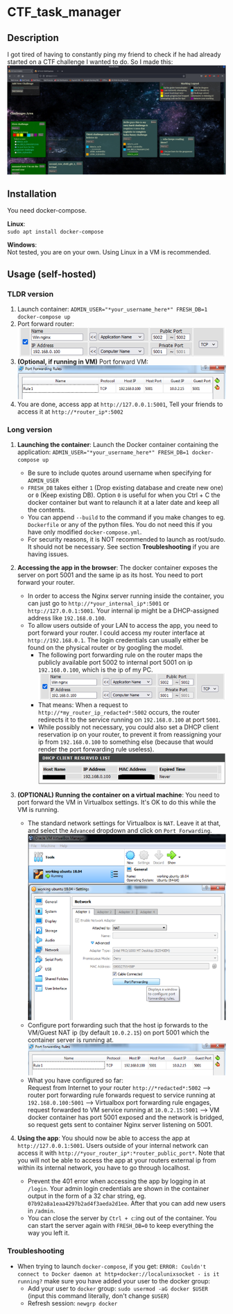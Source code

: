 # CTF_task_manager
## Description
I got tired of having to constantly ping my friend to check if he had already started on a CTF challenge I wanted to do. So I made this:
![](https://github.com/Jonnen98cool/CTF_task_manager/blob/main/readme_helper/app_snapshot.png)

## Installation
You need docker-compose.

**Linux**:  
`sudo apt install docker-compose`

**Windows**:  
Not tested, you are on your own. Using Linux in a VM is recommended.

## Usage (self-hosted)
### TLDR version
1. Launch container: `ADMIN_USER="*your_username_here*" FRESH_DB=1 docker-compose up`
2. Port forward router: ![](https://github.com/Jonnen98cool/CTF_task_manager/blob/main/readme_helper/router_port_forwarding_rule.png)
3. **(Optional, if running in VM)** Port forward VM: ![](https://github.com/Jonnen98cool/CTF_task_manager/blob/main/readme_helper/virtualbox_port_forwarding_rule.png)
4. You are done, access app at `http://127.0.0.1:5001`, Tell your friends to access it at `http://*router_ip*:5002`

### Long version
1. **Launching the container**: Launch the Docker container containing the application: `ADMIN_USER="*your_username_here*" FRESH_DB=1 docker-compose up`
    - Be sure to include quotes around username when specifying for `ADMIN_USER`
    - `FRESH_DB` takes either `1` (Drop existing database and create new one) or `0` (Keep existing DB). Option `0` is useful for when you Ctrl + C the docker container but want to relaunch it at a later date and keep all the contents.
    - You can append `--build` to the command if you make changes to eg. `Dockerfile` or any of the python files. You do not need this if you have only modified `docker-compose.yml`.
    - For security reasons, it is NOT recommended to launch as root/sudo. It should not be necessary. See section **Troubleshooting** if you are having issues.

2. **Accessing the app in the browser**: The docker container exposes the server on port 5001 and the same ip as its host. You need to port forward your router.
    - In order to access the Nginx server running inside the container, you can just go to `http://*your_internal_ip*:5001` or `http://127.0.0.1:5001`. Your internal ip might be a DHCP-assigned address like `192.168.0.100`.
    - To allow users outside of your LAN to access the app, you need to port forward your router. I could access my router interface at `http://192.168.0.1`. The login credentials can usually either be found on the physical router or by googling the model.
      - The following port forwarding rule on the router maps the publicly available port 5002 to internal port 5001 on ip `192.168.0.100`, which is the ip of my PC. ![](https://github.com/Jonnen98cool/CTF_task_manager/blob/main/readme_helper/router_port_forwarding_rule.png)
      - That means: When a request to `http://*my_router_ip_redacted*:5002` occurs, the router redirects it to the service running on `192.168.0.100` at port `5001`.
      - While possibly not necessary, you could also set a DHCP client reservation ip on your router, to prevent it from reassigning your ip from `192.168.0.100` to something else (because that would render the port forwarding rule useless). ![](https://github.com/Jonnen98cool/CTF_task_manager/blob/main/readme_helper/router_dhcp_reservation.png)

3. **(OPTIONAL) Running the container on a virtual machine**: You need to port forward the VM in Virtualbox settings. It's OK to do this while the VM is running.
    - The standard network settings for Virtualbox is `NAT`. Leave it at that, and select the `Advanced` dropdown and click on `Port Forwarding`. ![](https://github.com/Jonnen98cool/CTF_task_manager/blob/main/readme_helper/virtualbox_port_forwarding.png)
    - Configure port forwarding such that the host ip forwards to the VM/Guest NAT ip (by default `10.0.2.15`) on port 5001 which the container server is running at. ![](https://github.com/Jonnen98cool/CTF_task_manager/blob/main/readme_helper/virtualbox_port_forwarding_rule.png)
    - What you have configured so far:  
    Request from Internet to your router `http://*redacted*:5002` --> router port forwarding rule forwards request to service running at `192.168.0.100:5001` --> Virtualbox port forwarding rule engages, request forwarded to VM service running at `10.0.2.15:5001` --> VM docker container has port 5001 exposed and the network is bridged, so request gets sent to container Nginx server listening on 5001.

4. **Using the app**: You should now be able to access the app at `http://127.0.0.1:5001`. Users outside of your internal network can access it with `http://*your_router_ip*:*router_public_port*`. Note that you will not be able to access the app at your routers external ip from within its internal network, you have to go through localhost. 
    - Prevent the 401 error when accessing the app by logging in at `/login`. Your admin login credentials are shown in the container output in the form of a 32 char string, eg. `07b92a8a1eaa4297b2ad4f3aeda2d1ee`. After that you can add new users in `/admin`.
    - You can close the server by `Ctrl + c`:ing out of the container. You can start the server again with `FRESH_DB=0` to keep everything the way you left it.
  
### Troubleshooting
- When trying to launch `docker-compose`, if you get: `ERROR: Couldn't connect to Docker daemon at http+docker://localunixsocket - is it running?` make sure you have added your user to the docker group:
    - Add your user to `docker` group: `sudo usermod -aG docker $USER` (input this command literally, don't change `$USER`) 
    - Refresh session: `newgrp docker` 
